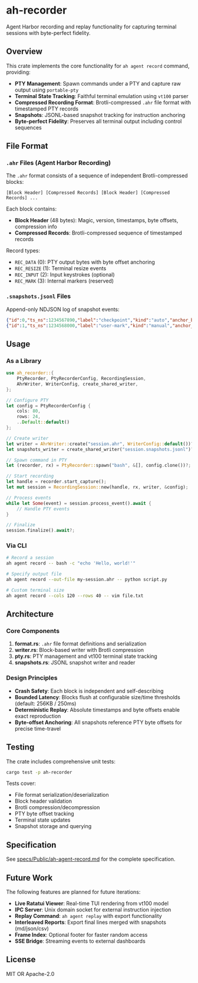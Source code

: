 # ah-recorder

Agent Harbor recording and replay functionality for capturing terminal sessions with byte-perfect fidelity.

## Overview

This crate implements the core functionality for `ah agent record` command, providing:

- **PTY Management**: Spawn commands under a PTY and capture raw output using `portable-pty`
- **Terminal State Tracking**: Faithful terminal emulation using `vt100` parser
- **Compressed Recording Format**: Brotli-compressed `.ahr` file format with timestamped PTY records
- **Snapshots**: JSONL-based snapshot tracking for instruction anchoring
- **Byte-perfect Fidelity**: Preserves all terminal output including control sequences

## File Format

### `.ahr` Files (Agent Harbor Recording)

The `.ahr` format consists of a sequence of independent Brotli-compressed blocks:

```
[Block Header] [Compressed Records] [Block Header] [Compressed Records] ...
```

Each block contains:
- **Block Header** (48 bytes): Magic, version, timestamps, byte offsets, compression info
- **Compressed Records**: Brotli-compressed sequence of timestamped records

Record types:
- `REC_DATA` (0): PTY output bytes with byte offset anchoring
- `REC_RESIZE` (1): Terminal resize events
- `REC_INPUT` (2): Input keystrokes (optional)
- `REC_MARK` (3): Internal markers (reserved)

### `.snapshots.jsonl` Files

Append-only NDJSON log of snapshot events:

```json
{"id":0,"ts_ns":1234567890,"label":"checkpoint","kind":"auto","anchor_byte":1000}
{"id":1,"ts_ns":1234568000,"label":"user-mark","kind":"manual","anchor_byte":2500}
```

## Usage

### As a Library

```rust
use ah_recorder::{
    PtyRecorder, PtyRecorderConfig, RecordingSession,
    AhrWriter, WriterConfig, create_shared_writer,
};

// Configure PTY
let config = PtyRecorderConfig {
    cols: 80,
    rows: 24,
    ..Default::default()
};

// Create writer
let writer = AhrWriter::create("session.ahr", WriterConfig::default())?;
let snapshots_writer = create_shared_writer("session.snapshots.jsonl")?;

// Spawn command in PTY
let (recorder, rx) = PtyRecorder::spawn("bash", &[], config.clone())?;

// Start recording
let handle = recorder.start_capture();
let mut session = RecordingSession::new(handle, rx, writer, &config);

// Process events
while let Some(event) = session.process_event().await {
    // Handle PTY events
}

// Finalize
session.finalize().await?;
```

### Via CLI

```bash
# Record a session
ah agent record -- bash -c "echo 'Hello, world!'"

# Specify output file
ah agent record --out-file my-session.ahr -- python script.py

# Custom terminal size
ah agent record --cols 120 --rows 40 -- vim file.txt
```

## Architecture

### Core Components

1. **format.rs**: `.ahr` file format definitions and serialization
2. **writer.rs**: Block-based writer with Brotli compression
3. **pty.rs**: PTY management and vt100 terminal state tracking
4. **snapshots.rs**: JSONL snapshot writer and reader

### Design Principles

- **Crash Safety**: Each block is independent and self-describing
- **Bounded Latency**: Blocks flush at configurable size/time thresholds (default: 256KB / 250ms)
- **Deterministic Replay**: Absolute timestamps and byte offsets enable exact reproduction
- **Byte-offset Anchoring**: All snapshots reference PTY byte offsets for precise time-travel

## Testing

The crate includes comprehensive unit tests:

```bash
cargo test -p ah-recorder
```

Tests cover:
- File format serialization/deserialization
- Block header validation
- Brotli compression/decompression
- PTY byte offset tracking
- Terminal state updates
- Snapshot storage and querying

## Specification

See [specs/Public/ah-agent-record.md](../../specs/Public/ah-agent-record.md) for the complete specification.

## Future Work

The following features are planned for future iterations:

- **Live Ratatui Viewer**: Real-time TUI rendering from vt100 model
- **IPC Server**: Unix domain socket for external instruction injection
- **Replay Command**: `ah agent replay` with export functionality
- **Interleaved Reports**: Export final lines merged with snapshots (md/json/csv)
- **Frame Index**: Optional footer for faster random access
- **SSE Bridge**: Streaming events to external dashboards

## License

MIT OR Apache-2.0
